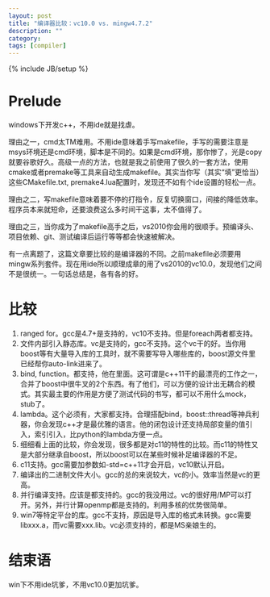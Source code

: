 ```yaml
---
layout: post
title: "编译器比较：vc10.0 vs. mingw4.7.2"
description: ""
category: 
tags: [compiler]
---
```

{% include JB/setup %}

# Prelude
windows下开发c++，不用ide就是找虐。

理由之一，cmd太TM难用。不用ide意味着手写makefile，手写的需要注意是msys环境还是cmd环境，脚本是不同的。如果是cmd环境，那你惨了，光是copy就要谷歌好久。高级一点的方法，也就是我之前使用了很久的一套方法，使用cmake或者premake等工具来自动生成makefile。其实当你写（其实“填”更恰当）这些CMakefile.txt, premake4.lua配置时，发现还不如有个ide设置的轻松一点。

理由之二，写makefile意味着要不停的打指令，反复切换窗口，间接的降低效率。程序员本来就短命，还要浪费这么多时间干这事，太不值得了。

理由之三，当你成为了makefile高手之后，vs2010你会用的很顺手。预编译头、项目依赖、git、测试编译后运行等等都会快速被解决。

有一点离题了，这篇文章要比较的是编译器的不同。之前makefile必须要用mingw系列套件。现在用ide所以顺理成章的用了vs2010的vc10.0，发现他们之间不是很统一。一句话总结是，各有各的好。

# 比较
1. ranged for。gcc是4.7+是支持的，vc10不支持。但是foreach两者都支持。
2. 文件内部引入静态库。vc是支持的，gcc不支持。这个vc干的好。当你用boost等有大量导入库的工具时，就不需要写导入哪些库的，boost源文件里已经帮你auto-link进来了。
3. bind, function。都支持，他在<memory>里面。这可谓是c++11干的最漂亮的工作之一，合并了boost中很牛叉的2个东西。有了他们，可以方便的设计出无耦合的模式。其实最主要的作用是方便了测试代码的书写，都可以不用什么mock，stub了。
4. lambda。这个必须有，大家都支持。合理搭配bind，boost::thread等神兵利器，你会发现c++才是最优雅的语言。他的闭包设计还支持局部变量的值引入，索引引入，比python的lambda方便一点。
5. 细细看上面的比较，你会发现，很多都是对c11的特性的比较。而c11的特性又是大部分继承自boost，所以boost可以在某些时候补足编译器的不足。
6. c11支持。gcc需要加参数如-std=c++11才会开启，vc10默认开启。
7. 编译出的二进制文件大小。gcc的总的来说较大，vc的小。效率当然是vc的更高。
8. 并行编译支持。应该是都支持的。gcc的我没用过。vc的很好用/MP可以打开。另外，并行计算openmp都是支持的。利用多核的优势很简单。
9. win7等特定平台的库。gcc不支持，原因是导入库的格式未转换。gcc需要libxxx.a，而vc需要xxx.lib。vc必须支持的，都是MS亲娘生的。

# 结束语
win下不用ide坑爹，不用vc10.0更加坑爹。